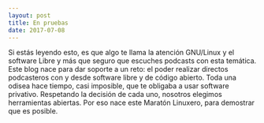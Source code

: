 ```yaml
---
layout: post
title: En pruebas
date: 2017-07-08
---
```


Si estás leyendo esto, es que algo te llama la atención GNU/Linux y el software Libre y más que seguro que escuches podcasts con esta temática. 
Este blog nace para dar soporte a un reto: el poder realizar directos podcasteros con y desde software libre y de código abierto. Toda una odisea hace tiempo, casi imposible, que te obligaba a usar software privativo.
Respetando la decisión de cada uno, nosotros elegimos herramientas abiertas. Por eso nace este Maratón Linuxero, para demostrar que es posible.
